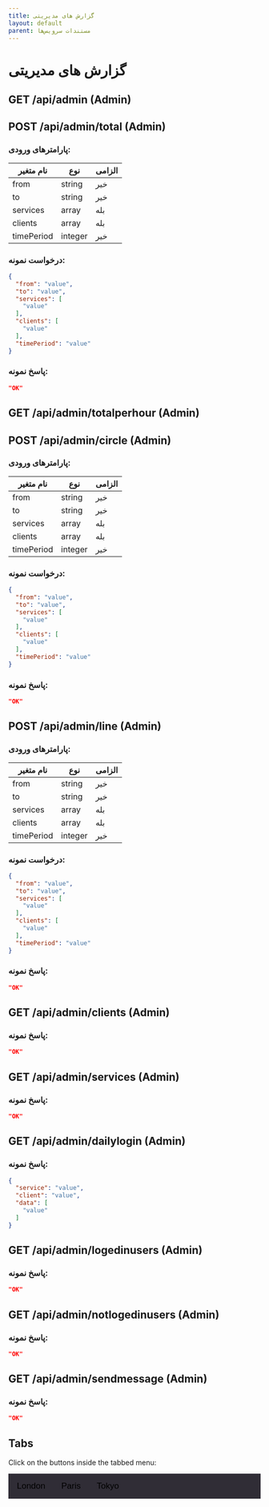 ```yaml
---
title: گزارش های مدیریتی
layout: default
parent: مستندات سرویس‌ها
---
```


<style>
.tab {
    overflow: hidden;
    border: 1px solid #302d36;
    background: #302d36;
    
  }
  
  /* Style the buttons inside the tab */
  .tab button {
    background-color: inherit;
    float: left;
    border: none;
    outline: none;
    cursor: pointer;
    padding: 14px 16px;
    transition: 0.3s;
    font-size: 17px;
  }
  
  /* Change background color of buttons on hover */
  .tab button:hover {
    background-color: #ddd;
  }
  
  /* Create an active/current tablink class */
  .tab button.active {
    background-color: #31343f;
    
  }
  
  /* Style the tab content */
  .tabcontent {
    display: none;
    padding: 6px 12px;
    border: 1px solid #31343f;
    border-top: none;
    background: #31343f;
    direction: ltr
  }  
</style>

# گزارش های مدیریتی

## GET /api/admin (Admin)

## POST /api/admin/total (Admin)

### پارامترهای ورودی:

| نام متغیر | نوع | الزامی |
|-----------|------|--------|
| from | string | خیر |
| to | string | خیر |
| services | array | بله |
| clients | array | بله |
| timePeriod | integer | خیر |

### درخواست نمونه:

```json
{
  "from": "value",
  "to": "value",
  "services": [
    "value"
  ],
  "clients": [
    "value"
  ],
  "timePeriod": "value"
}
```
### پاسخ نمونه:

```json
"OK"
```

## GET /api/admin/totalperhour (Admin)

## POST /api/admin/circle (Admin)

### پارامترهای ورودی:

| نام متغیر | نوع | الزامی |
|-----------|------|--------|
| from | string | خیر |
| to | string | خیر |
| services | array | بله |
| clients | array | بله |
| timePeriod | integer | خیر |

### درخواست نمونه:

```json
{
  "from": "value",
  "to": "value",
  "services": [
    "value"
  ],
  "clients": [
    "value"
  ],
  "timePeriod": "value"
}
```

### پاسخ نمونه:

```json
"OK"
```

## POST /api/admin/line (Admin)

### پارامترهای ورودی:

| نام متغیر | نوع | الزامی |
|-----------|------|--------|
| from | string | خیر |
| to | string | خیر |
| services | array | بله |
| clients | array | بله |
| timePeriod | integer | خیر |

### درخواست نمونه:

```json
{
  "from": "value",
  "to": "value",
  "services": [
    "value"
  ],
  "clients": [
    "value"
  ],
  "timePeriod": "value"
}
```

### پاسخ نمونه:

```json
"OK"
```

## GET /api/admin/clients (Admin)

### پاسخ نمونه:

```json
"OK"
```

## GET /api/admin/services (Admin)

### پاسخ نمونه:

```json
"OK"
```

## GET /api/admin/dailylogin (Admin)

### پاسخ نمونه:

```json
{
  "service": "value",
  "client": "value",
  "data": [
    "value"
  ]
}
```

## GET /api/admin/logedinusers (Admin)

### پاسخ نمونه:

```json
"OK"
```

## GET /api/admin/notlogedinusers (Admin)

### پاسخ نمونه:

```json
"OK"
```

## GET /api/admin/sendmessage (Admin)

### پاسخ نمونه:

```json
"OK"
```


<h2>Tabs</h2>
<p>Click on the buttons inside the tabbed menu:</p>

<div class="tab">
  <button class="tablinks" onclick="openCity(event, 'London')">London</button>
  <button class="tablinks" onclick="openCity(event, 'Paris')">Paris</button>
  <button class="tablinks" onclick="openCity(event, 'Tokyo')">Tokyo</button>
</div>

<div id="London" class="tabcontent">
  <h3>London</h3>
  <p>London is the capital city of England.</p>
</div>

<div id="Paris" class="tabcontent">
  <h3>Paris</h3>
  <p>Paris is the capital of France.</p> 
</div>

<div id="Tokyo" class="tabcontent">
  <h3>Tokyo</h3>
  <p>Tokyo is the capital of Japan.</p>
</div>

<script>
function openCity(evt, cityName) {
  var i, tabcontent, tablinks;
  tabcontent = document.getElementsByClassName("tabcontent");
  for (i = 0; i < tabcontent.length; i++) {
    tabcontent[i].style.display = "none";
  }
  tablinks = document.getElementsByClassName("tablinks");
  for (i = 0; i < tablinks.length; i++) {
    tablinks[i].className = tablinks[i].className.replace(" active", "");
  }
  document.getElementById(cityName).style.display = "block";
  evt.currentTarget.className += " active";
}
</script>